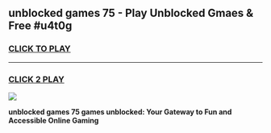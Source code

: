 
## unblocked games 75 - Play Unblocked Gmaes & Free #u4t0g
<h3>
<a href="https://news.freeplayer.one?title=unblocked_games_75&ref=03M">CLICK TO PLAY</a></h3>
<hr>

<h3>
<a href="https://news.freeplayer.one?title=unblocked_games_75&ref=03M">CLICK 2 PLAY</a>
  
</h3>

<a href="https://news.freeplayer.one?title=unblocked_games_75&ref=03M"><img src="https://clearcache.store/games.png"></a>


**unblocked games 75 games unblocked: Your Gateway to Fun and Accessible Online Gaming**
